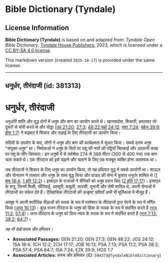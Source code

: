 # Bible Dictionary (Tyndale)

## License Information

**Bible Dictionary (Tyndale)** is based on and adapted from: _Tyndale Open Bible Dictionary_, [Tyndale House Publishers](https://tyndaleopenresources.com/), 2023, which is licensed under a [CC BY-SA 4.0 license](https://creativecommons.org/licenses/by-sa/4.0/legalcode.en).

This markdown version (created `2025-10-17`) is provided under the same license.



--------------------------------

## धनुर्धर, तीरंदाजी (id: 381313)

धनुर्धर, तीरंदाजी
=================

धनुर्धारी शांति और युद्ध दोनों में धनुष और बाण का उपयोग करते थे। खानाबदोश, शिकारी, हमलावर जो दूसरों से चोरी करते थे और योद्धा ([उत 21:20](https://ref.ly/Gen21:20); [27:3](https://ref.ly/Gen27:3); [48:22](https://ref.ly/Gen48:22);[यहो 24:12](https://ref.ly/Josh24:12); [यशा 7:24](https://ref.ly/Isa7:24); [यहेज 39:9](https://ref.ly/Ezek39:9); [होश 1:7](https://ref.ly/Hos1:7)) ने बाइबल में शिकार और लड़ाई के लिए तीरंदाजी का उपयोग किया।

सदियों के उपयोग के बाद, लोगों ने धनुष और बाण की कार्यक्षमता में सुधार किया। सबसे उत्तम धनुष "संयुक्त धनुष" था। निर्माताओं ने धनुष के सिरों पर पशु की नसों की पट्टियाँ चिपकाईं और अंदरूनी सतह पर पशु के सींग चिपकाए। इन धनुषों में से सर्वश्रेष्ठ 274 से 366 मीटर (300 से 400 गज) तक बाण चला सकते थे। एक तीरंदाज को इसे चढ़ाने और चलाने के लिए एक मजबूत व्यक्ति होना आवश्यक था।

जब तीरंदाजों ने शिकार के लिए धनुष का उपयोग किया, तो यह हथियार युद्ध में सबसे उपयोगी था। शाऊल और योनातन ने तलवार और धनुष के साथ युद्ध किया और दाऊद की सेना में कुशल धनुर्धर शामिल थे ([1 शमू 18:4](https://ref.ly/1Sam18:4); [1 इति 12:2](https://ref.ly/1Chr12:2))। इस्राएल के राजाओं ने सैनिकों को धनुष प्रदान किए ([2 इति 17:17](https://ref.ly/2Chr17:17))। इस्राएल के शत्रु, जिनमें मिस्री, सीरियाई, अश्शूरी, बाबुली, फारसी, यूनानी और रोमी शामिल थे, अपनी सेनाओं में तीरंदाजों का संकेत देते हैं। ऐतिहासिक तीरंदाजों की उत्कृष्ट छवियाँ अभी भी मूर्तिकला में मौजूद हैं।

अय्यूब ने अपनी शारीरिक पीड़ाओं को रूपक के रूप में परमेश्वर के तीरंदाजों द्वारा घेरने के रूप में वर्णित किया ([अय्यू 16:13](https://ref.ly/Job16:13))। कुछ भजन तीरंदाज के धनुष को हिंसा के रूपक के रूप में संदर्भित करते हैं ([भज 11:2](https://ref.ly/Ps11:2); [57:4](https://ref.ly/Ps57:4))। अन्य तीरंदाज के धनुष को दिव्य न्याय के रूपक के रूप में संदर्भित करते हैं ([भज 7:13](https://ref.ly/Ps7:13); [38:2](https://ref.ly/Ps38:2); [64:7](https://ref.ly/Ps64:7))।

*यह भी देखें* कवच और हथियार।

* **Associated Passages:** GEN 21:20; GEN 27:3; GEN 48:22; JOS 24:12; 1SA 18:4; 1CH 12:2; 2CH 17:17; JOB 16:13; PSA 7:13; PSA 11:2; PSA 38:2; PSA 57:4; PSA 64:7; ISA 7:24; EZK 39:9; HOS 1:7
* **Associated Articles:** कवच और हथियार (ID: `594373@TyndaleBibleDictionary`)

